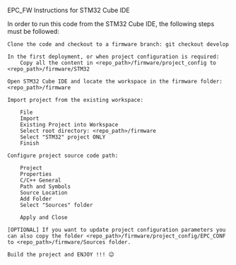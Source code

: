 EPC_FW
Instructions for STM32 Cube IDE

In order to run this code from the STM32 Cube IDE, the following steps must be followed:

    Clone the code and checkout to a firmware branch: git checkout develop

    In the first deployment, or when project configuration is required:
        Copy all the content in <repo_path>/firmware/project_config to <repo_path>/firmware/STM32

    Open STM32 Cube IDE and locate the workspace in the firmware folder: <repo_path>/firmware

    Import project from the existing workspace:

        File
        Import
        Existing Project into Workspace
        Select root directory: <repo_path>/firmware
        Select "STM32" project ONLY
        Finish

    Configure project source code path:

        Project
        Properties
        C/C++ General
        Path and Symbols
        Source Location
        Add Folder
        Select "Sources" folder

        Apply and Close

    [OPTIONAL] If you want to update project configuration parameters you can also copy the folder <repo_path>/firmware/project_config/EPC_CONF to <repo_path>/firmware/Sources folder.

    Build the project and ENJOY !!! 😉
